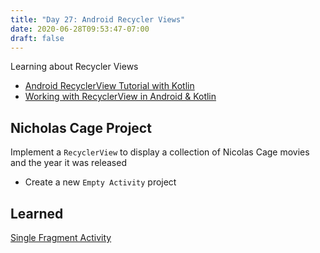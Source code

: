 ```yaml
---
title: "Day 27: Android Recycler Views"
date: 2020-06-28T09:53:47-07:00
draft: false
---
```


Learning about Recycler Views

* [Android RecyclerView Tutorial with Kotlin](https://www.raywenderlich.com/1560485-android-recyclerview-tutorial-with-kotlin#toc-anchor-008)
* [Working with RecyclerView in Android & Kotlin](https://medium.com/@hinchman_amanda/working-with-recyclerview-in-android-kotlin-84a62aef94ec)

## Nicholas Cage Project
Implement a `RecyclerView` to display a collection of Nicolas Cage movies and the year it was released

* Create a new `Empty Activity` project


## Learned
[Single Fragment Activity](https://medium.com/@hinchman_amanda/the-singlefragmentactivity-pattern-in-android-kotlin-ce93385252e5)